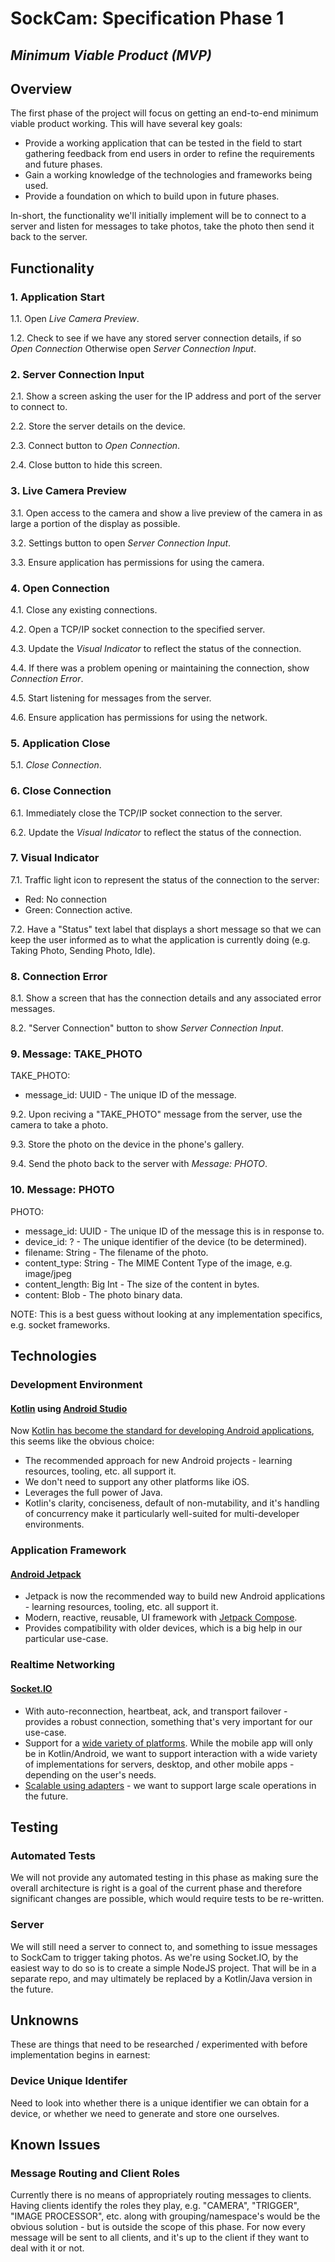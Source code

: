 SockCam: Specification Phase 1
==============================
*Minimum Viable Product (MVP)*
----------------------------

## Overview

The first phase of the project will focus on getting an end-to-end minimum viable product working.  This will have several key goals:

* Provide a working application that can be tested in the field to start gathering feedback from end users in order to refine the requirements and future phases.
* Gain a working knowledge of the technologies and frameworks being used.
* Provide a foundation on which to build upon in future phases.

In-short, the functionality we'll initially implement will be to connect to a server and listen for messages to take photos, take the photo then send it back to the server.

## Functionality

### 1. Application Start

1.1. Open *Live Camera Preview*.

1.2. Check to see if we have any stored server connection details, if so *Open Connection*
Otherwise open *Server Connection Input*.

### 2. Server Connection Input

2.1. Show a screen asking the user for the IP address and port of the server to connect to.

2.2. Store the server details on the device.

2.3. Connect button to *Open Connection*.

2.4. Close button to hide this screen.

### 3. Live Camera Preview

3.1. Open access to the camera and show a live preview of the camera in as large a portion of the display as possible.

3.2. Settings button to open *Server Connection Input*.

3.3. Ensure application has permissions for using the camera.

### 4. Open Connection

4.1. Close any existing connections.

4.2. Open a TCP/IP socket connection to the specified server.

4.3. Update the *Visual Indicator* to reflect the status of the connection.

4.4. If there was a problem opening or maintaining the connection, show *Connection Error*.

4.5. Start listening for messages from the server.

4.6. Ensure application has permissions for using the network.

### 5. Application Close

5.1. *Close Connection*.

### 6. Close Connection

6.1. Immediately close the TCP/IP socket connection to the server.

6.2. Update the *Visual Indicator* to reflect the status of the connection.

### 7. Visual Indicator

7.1. Traffic light icon to represent the status of the connection to the server:

  * Red: No connection
  * Green: Connection active.

7.2. Have a "Status" text label that displays a short message so that we can keep the user informed as to what the application is currently doing (e.g. Taking Photo, Sending Photo, Idle).

### 8. Connection Error

8.1. Show a screen that has the connection details and any associated error messages.

8.2. "Server Connection" button to show *Server Connection Input*.

### 9. Message: TAKE_PHOTO

TAKE_PHOTO:
  - message_id: UUID - The unique ID of the message.

9.2. Upon reciving a "TAKE_PHOTO" message from the server, use the camera to take a photo.

9.3. Store the photo on the device in the phone's gallery.

9.4. Send the photo back to the server with *Message: PHOTO*.

### 10. Message: PHOTO

PHOTO:
  - message_id: UUID - The unique ID of the message this is in response to.
  - device_id: ? - The unique identifier of the device (to be determined).
  - filename: String - The filename of the photo.
  - content_type: String - The MIME Content Type of the image, e.g. image/jpeg
  - content_length: Big Int - The size of the content in bytes.
  - content: Blob - The photo binary data.

NOTE: This is a best guess without looking at any implementation specifics, e.g. socket frameworks.  

## Technologies

### Development Environment

#### [Kotlin](https://kotlinlang.org/) using [Android Studio](https://developer.android.com/studio)

Now [Kotlin has become the standard for developing Android applications](https://developer.android.com/kotlin), this seems like the obvious choice:

* The recommended approach for new Android projects - learning resources, tooling, etc. all support it.
* We don't need to support any other platforms like iOS.
* Leverages the full power of Java.
* Kotlin's clarity, conciseness, default of non-mutability, and it's handling of concurrency make it particularly well-suited for multi-developer environments.

### Application Framework

#### [Android Jetpack](https://developer.android.com/jetpack)

* Jetpack is now the recommended way to build new Android applications - learning resources, tooling, etc. all support it.
* Modern, reactive, reusable, UI framework with [Jetpack Compose](https://developer.android.com/develop/ui/compose).
* Provides compatibility with older devices, which is a big help in our particular use-case.

### Realtime Networking

#### [Socket.IO](https://socket.io/)

* With auto-reconnection, heartbeat, ack, and transport failover - provides a robust connection, something that's very important for our use-case.
* Support for a [wide variety of platforms](https://socket.io/docs/v4/).  While the mobile app will only be in Kotlin/Android, we want to support interaction with a wide variety of implementations for servers, desktop, and other mobile apps - depending on the user's needs.
* [Scalable using adapters](https://socket.io/docs/v4/adapter/) - we want to support large scale operations in the future.

## Testing

### Automated Tests

We will not provide any automated testing in this phase as making sure the overall architecture is right is a goal of the current phase and therefore significant changes are possible, which would require tests to be re-written.

### Server

We will still need a server to connect to, and something to issue messages to SockCam to trigger taking photos.  As we're using Socket.IO, by the easiest way to do so is to create a simple NodeJS project.  That will be in a separate repo, and may ultimately be replaced by a Kotlin/Java version in the future.

## Unknowns

These are things that need to be researched / experimented with before implementation begins in earnest:

### Device Unique Identifer

Need to look into whether there is a unique identifier we can obtain for a device, or whether we need to generate and store one ourselves.

## Known Issues

### Message Routing and Client Roles

Currently there is no means of appropriately routing messages to clients.  Having clients identify the roles they play, e.g. "CAMERA", "TRIGGER", "IMAGE PROCESSOR", etc. along with grouping/namespace's would be the obvious solution - but is outside the scope of this phase.  For now every message will be sent to all clients, and it's up to the client if they want to deal with it or not.
